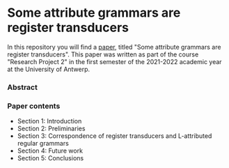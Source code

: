 # Some attribute grammars are register transducers

In this repository you will find a [paper](../main/paper.pdf), titled "Some attribute grammars are register transducers". This paper was written as part of the course "Research Project 2" in the first semester of the 2021-2022 academic year at the University of Antwerp.

### Abstract

### Paper contents
 - Section 1: Introduction
 - Section 2: Preliminaries
 - Section 3: Correspondence of register transducers and L-attributed regular grammars
 - Section 4: Future work
 - Section 5: Conclusions
